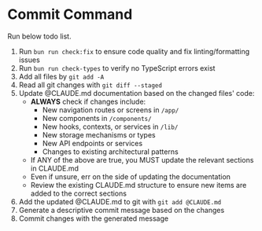 # Commit Command

Run below todo list.

1. Run `bun run check:fix` to ensure code quality and fix linting/formatting issues
2. Run `bun run check-types` to verify no TypeScript errors exist
3. Add all files by `git add -A`
4. Read all git changes with `git diff --staged`
5. Update @CLAUDE.md documentation based on the changed files' code:
   - **ALWAYS** check if changes include:
     - New navigation routes or screens in `/app/`
     - New components in `/components/`
     - New hooks, contexts, or services in `/lib/`
     - New storage mechanisms or types
     - New API endpoints or services
     - Changes to existing architectural patterns
   - If ANY of the above are true, you MUST update the relevant sections in CLAUDE.md
   - Even if unsure, err on the side of updating the documentation
   - Review the existing CLAUDE.md structure to ensure new items are added to the correct sections
6. Add the updated @CLAUDE.md to git with `git add @CLAUDE.md`
7. Generate a descriptive commit message based on the changes
8. Commit changes with the generated message
